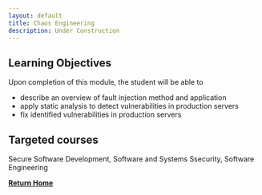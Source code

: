 ```yaml
---
layout: default
title: Chaos Engineering
description: Under Construction
---
```




## Learning Objectives
Upon completion of this module, the student will be able to

- describe an overview of fault injection method and application
- apply static analysis to detect vulnerabilities in production servers 
- fix identified vulnerabilities in production servers

## Targeted courses

Secure Software Development, Software and Systems Ssecurity, Software Engineering

[**Return Home**](./)